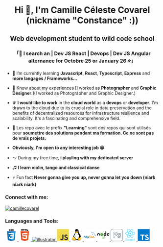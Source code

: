 <h1 align="center">Hi 👋, I'm Camille Céleste Covarel (nickname "Constance" :))</h1>
<h2 align="center">Web development student to wild code school</h2>

<h3 align="center">「📣 <b>I search an | Dev JS React | Devops | Dev JS Angular alternance for Octobre 25 or January 26</b> ⭐」</h3>

- 🌱 I’m currently learning **Javascript**, **React**, **Typescript**, **Express** and **more langages / Frameworks...**

- 📄 Know about my experiences [I worked as **Photographer** and **Graphic Designer**.](I worked as Photographer and Graphic Designer.)

- ♛ **I would like to work** in the **cloud world** as a **devops** or **developer**.
I'm drawn to the cloud due to its crucial role in data preservation and the benefits of decentralized resources for infrastructure resilience and scalability. It's a fascinating and comprehensive field.

- 🌼 Les repo avec le prefix **"Learning"** sont des repos qui sont utilisés pour **soumettre des solutions pendant ma formation. Ce ne sont pas de vrais projets.** 

- **Obviously, I'm open to any interesting job 😀**

- ～ During my free time, **i playling with my dedicated server** 

- ♫ **I learn violin, tango and classical danse**

- ⚡ Fun fact **Never gonna give you up, never gonna let you down (niark niark niark)**

<h3 align="left">Connect with me:</h3>
<p align="left">
<a href="https://linkedin.com/in/camillecovarel" target="blank"><img align="center" src="https://raw.githubusercontent.com/rahuldkjain/github-profile-readme-generator/master/src/images/icons/Social/linked-in-alt.svg" alt="camillecovarel" height="30" width="40" /></a>
</p>


<h3 align="left">Languages and Tools:</h3>
<p align="left"> <a href="https://www.w3schools.com/css/" target="_blank" rel="noreferrer"> <img src="https://raw.githubusercontent.com/devicons/devicon/master/icons/css3/css3-original-wordmark.svg" alt="css3" width="40" height="40"/> </a> <a href="https://www.w3.org/html/" target="_blank" rel="noreferrer"> <img src="https://raw.githubusercontent.com/devicons/devicon/master/icons/html5/html5-original-wordmark.svg" alt="html5" width="40" height="40"/> </a> <a href="https://www.adobe.com/in/products/illustrator.html" target="_blank" rel="noreferrer"> <img src="https://www.vectorlogo.zone/logos/adobe_illustrator/adobe_illustrator-icon.svg" alt="illustrator" width="40" height="40"/> </a> <a href="https://developer.mozilla.org/en-US/docs/Web/JavaScript" target="_blank" rel="noreferrer"> <img src="https://raw.githubusercontent.com/devicons/devicon/master/icons/javascript/javascript-original.svg" alt="javascript" width="40" height="40"/> </a> <a href="https://www.linux.org/" target="_blank" rel="noreferrer"> <img src="https://raw.githubusercontent.com/devicons/devicon/master/icons/linux/linux-original.svg" alt="linux" width="40" height="40"/> </a> <a href="https://www.mysql.com/" target="_blank" rel="noreferrer"> <img src="https://raw.githubusercontent.com/devicons/devicon/master/icons/mysql/mysql-original-wordmark.svg" alt="mysql" width="40" height="40"/> </a> <a href="https://nodejs.org" target="_blank" rel="noreferrer"> <img src="https://raw.githubusercontent.com/devicons/devicon/master/icons/nodejs/nodejs-original-wordmark.svg" alt="nodejs" width="40" height="40"/> </a> <a href="https://www.photoshop.com/en" target="_blank" rel="noreferrer"> <img src="https://raw.githubusercontent.com/devicons/devicon/master/icons/photoshop/photoshop-line.svg" alt="photoshop" width="40" height="40"/> </a> <a href="https://reactjs.org/" target="_blank" rel="noreferrer"> <img src="https://raw.githubusercontent.com/devicons/devicon/master/icons/react/react-original-wordmark.svg" alt="react" width="40" height="40"/> </a> <a href="https://www.typescriptlang.org/" target="_blank" rel="noreferrer"> <img src="https://raw.githubusercontent.com/devicons/devicon/master/icons/typescript/typescript-original.svg" alt="typescript" width="40" height="40"/> </a> </p>
